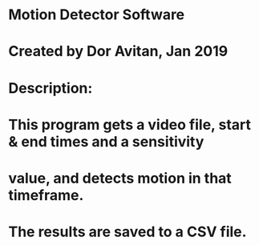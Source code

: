 # Motion Detector Software
# Created by Dor Avitan, Jan 2019
#
# Description:
# This program gets a video file, start & end times and a sensitivity
# value, and detects motion in that timeframe.
# The results are saved to a CSV file.
